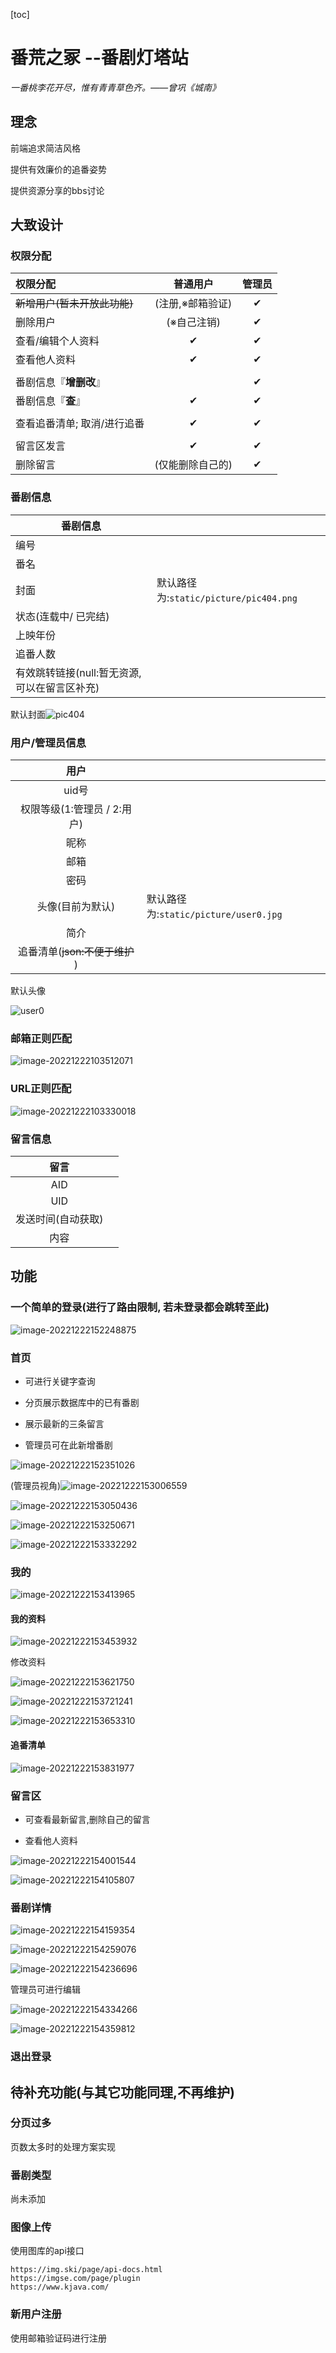 [toc]

# 番荒之冢 --番剧灯塔站

*一番桃李花开尽，惟有青青草色齐。——曾巩《城南》*

## 理念

前端追求简洁风格

提供有效廉价的追番姿势

提供资源分享的bbs讨论



## 大致设计

### 权限分配

| 权限分配                     |     普通用户     | 管理员 |
| :--------------------------- | :--------------: | :----: |
| ~~新增用户(暂未开放此功能)~~ | (注册,※邮箱验证) |   ✔    |
| 删除用户                     |   (※自己注销)    |   ✔    |
| 查看/编辑个人资料            |        ✔         |   ✔    |
| 查看他人资料                 |        ✔         |   ✔    |
|                              |                  |        |
| 番剧信息『**增删改**』       |                  |   ✔    |
| 番剧信息『**查**』           |        ✔         |   ✔    |
|                              |                  |        |
| 查看追番清单; 取消/进行追番  |        ✔         |   ✔    |
|                              |                  |        |
| 留言区发言                   |        ✔         |   ✔    |
| 删除留言                     | (仅能删除自己的) |   ✔    |





### 番剧信息

| 番剧信息                                     |                                        |
| -------------------------------------------- | -------------------------------------- |
| 编号                                         |                                        |
| 番名                                         |                                        |
| 封面                                         | 默认路径为:`static/picture/pic404.png` |
| 状态(连载中/ 已完结)                         |                                        |
| 上映年份                                     |                                        |
| 追番人数                                     |                                        |
| 有效跳转链接(null:暂无资源,可以在留言区补充) |                                        |

默认封面![pic404](readme.assets/pic404.png)

### 用户/管理员信息

|              用户              |                                       |
| :----------------------------: | ------------------------------------- |
|             uid号              |                                       |
|  权限等级(1:管理员 / 2:用户)   |                                       |
|              昵称              |                                       |
|              邮箱              |                                       |
|              密码              |                                       |
|        头像(目前为默认)        | 默认路径为:`static/picture/user0.jpg` |
|              简介              |                                       |
| 追番清单(~~json:不便于维护~~ ) |                                       |

默认头像

![user0](readme.assets/user0.jpg)



### 邮箱正则匹配

![image-20221222103512071](readme.assets/image-20221222103512071.png)
### URL正则匹配

![image-20221222103330018](readme.assets/image-20221222103330018.png)


### 留言信息

|        留言        |      |
| :----------------: | ---- |
|        AID         |      |
|        UID         |      |
| 发送时间(自动获取) |      |
|        内容        |      |



## 功能

### 一个简单的登录(进行了路由限制, 若未登录都会跳转至此)

![image-20221222152248875](readme.assets/image-20221222152248875.png)

### 首页

+ 可进行关键字查询

+ 分页展示数据库中的已有番剧

+ 展示最新的三条留言

+ 管理员可在此新增番剧

  

![image-20221222152351026](readme.assets/image-20221222152351026.png)

(管理员视角)![image-20221222153006559](readme.assets/image-20221222153006559.png)

![image-20221222153050436](readme.assets/image-20221222153050436.png)

![image-20221222153250671](readme.assets/image-20221222153250671.png)

![image-20221222153332292](readme.assets/image-20221222153332292.png)



### 我的

![image-20221222153413965](readme.assets/image-20221222153413965.png)



#### 我的资料

![image-20221222153453932](readme.assets/image-20221222153453932.png)



修改资料

![image-20221222153621750](readme.assets/image-20221222153621750.png)

![image-20221222153721241](readme.assets/image-20221222153721241.png)

![image-20221222153653310](readme.assets/image-20221222153653310.png)



#### 追番清单

![image-20221222153831977](readme.assets/image-20221222153831977.png)

### 留言区

+ 可查看最新留言,删除自己的留言

+ 查看他人资料

![image-20221222154001544](readme.assets/image-20221222154001544.png)

![image-20221222154105807](readme.assets/image-20221222154105807.png)



### 番剧详情

![image-20221222154159354](readme.assets/image-20221222154159354.png)

![image-20221222154259076](readme.assets/image-20221222154259076.png)

![image-20221222154236696](readme.assets/image-20221222154236696.png)

管理员可进行编辑

![image-20221222154334266](readme.assets/image-20221222154334266.png)

![image-20221222154359812](readme.assets/image-20221222154359812.png)



### 退出登录



## 待补充功能(与其它功能同理,不再维护)

### 分页过多

页数太多时的处理方案实现



### 番剧类型

尚未添加



### 图像上传

使用图库的api接口

```
https://img.ski/page/api-docs.html
https://imgse.com/page/plugin
https://www.kjava.com/
```



### 新用户注册

使用邮箱验证码进行注册
